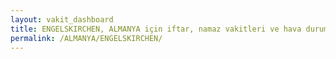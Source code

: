 ```yaml
---
layout: vakit_dashboard
title: ENGELSKIRCHEN, ALMANYA için iftar, namaz vakitleri ve hava durumu - ilçe/eyalet seç
permalink: /ALMANYA/ENGELSKIRCHEN/
---
```


<script type="text/javascript">
  var GLOBAL_COUNTRY = 'ALMANYA';
  var GLOBAL_CITY = 'ENGELSKIRCHEN';
  var GLOBAL_STATE = '';
  var lat = 72;
  var lon = 21;
</script>
